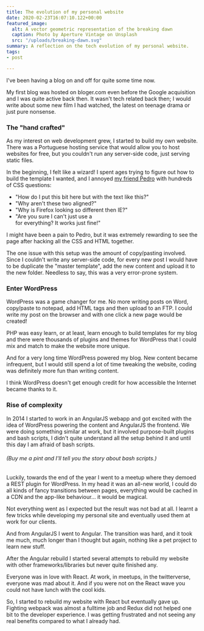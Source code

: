 ```yaml
---
title: The evolution of my personal website
date: 2020-02-23T16:07:10.122+00:00
featured_image:
  alt: A vector geometric representation of the breaking dawn
  caption: Photo by Aperture Vintage on Unsplash
  src: "/uploads/breaking-dawn.svg"
summary: A reflection on the tech evolution of my personal website.
tags:
- post

---
```

I've been having a blog on and off for quite some time now.

My first blog was hosted on bloger.com even before the Google acquisition and I was quite active back then. It wasn't tech related back then; I would write about some new film I had watched, the latest on teenage drama or just pure nonsense.

### The "hand crafted"

As my interest on web development grew, I started to build my own website. There was a Portuguese hosting service that would allow you to host websites for free, but you couldn't run any server-side code, just serving static files.

In the beginning, I felt like a wizard! I spent ages trying to figure out how to build the template I wanted, and I annoyed [my friend Pedro](https://store.steampowered.com/app/557340/My_Friend_Pedro/) with hundreds of CSS questions:

* "How do I put this bit here but with the text like this?"
* "Why aren't these two aligned?"
* "Why is Firefox looking so different then IE?"
* "Are you sure I can't just use a <div> for everything? It works just fine!"

I might have been a pain to Pedro, but it was extremely rewarding to see the page after hacking all the CSS and HTML together.

The one issue with this setup was the amount of copy/pasting involved. Since I couldn't write any server-side code, for every new post I would have to be duplicate the "master template", add the new content and upload it to the new folder. Needless to say, this was a very error-prone system.

### Enter WordPress

WordPress was a game changer for me. No more writing posts on Word, copy/paste to notepad, add HTML tags and then upload to an FTP. I could write my post on the browser and with one click a new page would be created!

PHP was easy learn, or at least, learn enough to build templates for my blog and there were thousands of plugins and themes for WordPress that I could mix and match to make the website more unique.

And for a very long time WordPress powered my blog. New content became infrequent, but I would still spend a lot of time tweaking the website, coding was definitely more fun than writing content.

I think WordPress doesn't get enough credit for how accessible the Internet became thanks to it.

### Rise of complexity

In 2014 I started to work in an AngularJS webapp and got excited with the idea of WordPress powering the content and AngularJS the frontend. We were doing something similar at work, but it involved purpose-built plugins and bash scripts, I didn't quite understand all the setup behind it and until this day I am afraid of bash scripts. 

###### (Buy me a pint and I'll tell you the story about bash scripts.)

Luckily, towards the end of the year I went to a meetup where they demoed a REST plugin for WordPress. In my head it was an all-new world, I could do all kinds of fancy transitions between pages, everything would be cached in a CDN and the app-like behaviour... it would be magical.

Not everything went as I expected but the result was not bad at all. I learnt a few tricks while developing my personal site and eventually used them at work for our clients.

And from AngularJS I went to Angular. The transition was hard, and it took me much, much longer than I thought but again, nothing like a pet project to learn new stuff.

After the Angular rebuild I started several attempts to rebuild my website with other frameworks/libraries but never quite finished any.

Everyone was in love with React. At work, in meetups, in the twitterverse, everyone was mad about it. And if you were not on the React wave you could not have lunch with the cool kids.

So, I started to rebuild my website with React but eventually gave up. Fighting webpack was almost a fulltime job and Redux did not helped one bit to the developer experience. I was getting frustrated and not seeing any real benefits compared to what I already had.